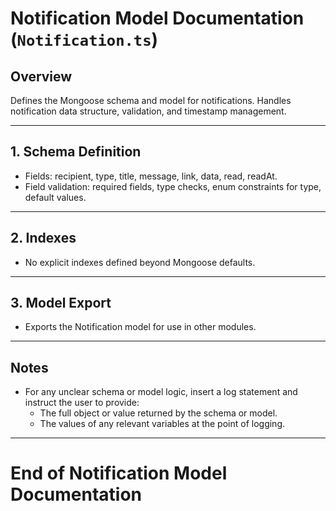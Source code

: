 # Notification Model Documentation (`Notification.ts`)

## Overview
Defines the Mongoose schema and model for notifications. Handles notification data structure, validation, and timestamp management.

---

## 1. Schema Definition
- Fields: recipient, type, title, message, link, data, read, readAt.
- Field validation: required fields, type checks, enum constraints for type, default values.

---

## 2. Indexes
- No explicit indexes defined beyond Mongoose defaults.

---

## 3. Model Export
- Exports the Notification model for use in other modules.

---

## Notes
- For any unclear schema or model logic, insert a log statement and instruct the user to provide:
  - The full object or value returned by the schema or model.
  - The values of any relevant variables at the point of logging.

---

# End of Notification Model Documentation 